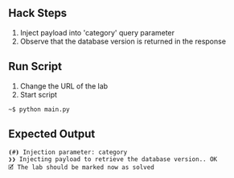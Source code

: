 ## Hack Steps

1. Inject payload into 'category' query parameter
2. Observe that the database version is returned in the response

## Run Script

1. Change the URL of the lab
2. Start script

```
~$ python main.py
```

## Expected Output

```
⦗#⦘ Injection parameter: category
❯❯ Injecting payload to retrieve the database version.. OK
🗹 The lab should be marked now as solved
```
